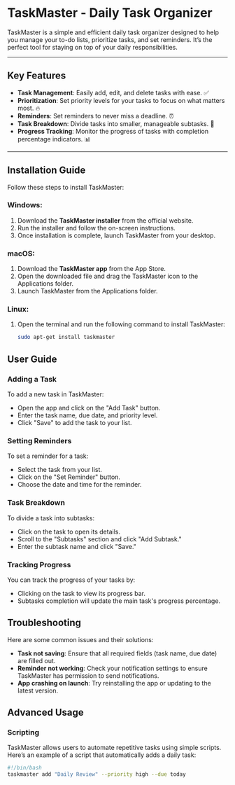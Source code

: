 # TaskMaster - Daily Task Organizer

TaskMaster is a simple and efficient daily task organizer designed to help you manage your to-do lists, prioritize tasks, and set reminders. It’s the perfect tool for staying on top of your daily responsibilities.

---

## Key Features
- **Task Management**: Easily add, edit, and delete tasks with ease. ✅
- **Prioritization**: Set priority levels for your tasks to focus on what matters most. 🔥
- **Reminders**: Set reminders to never miss a deadline. ⏰
- **Task Breakdown**: Divide tasks into smaller, manageable subtasks. 📝
- **Progress Tracking**: Monitor the progress of tasks with completion percentage indicators. 📊

---

## Installation Guide
Follow these steps to install TaskMaster:

### Windows:
1. Download the **TaskMaster installer** from the official website.
2. Run the installer and follow the on-screen instructions.
3. Once installation is complete, launch TaskMaster from your desktop.

### macOS:
1. Download the **TaskMaster app** from the App Store.
2. Open the downloaded file and drag the TaskMaster icon to the Applications folder.
3. Launch TaskMaster from the Applications folder.

### Linux:
1. Open the terminal and run the following command to install TaskMaster:
   ```bash
   sudo apt-get install taskmaster


## User Guide

### Adding a Task
To add a new task in TaskMaster:
- Open the app and click on the "Add Task" button.
- Enter the task name, due date, and priority level.
- Click "Save" to add the task to your list.

### Setting Reminders
To set a reminder for a task:
- Select the task from your list.
- Click on the "Set Reminder" button.
- Choose the date and time for the reminder.

### Task Breakdown
To divide a task into subtasks:
- Click on the task to open its details.
- Scroll to the "Subtasks" section and click "Add Subtask."
- Enter the subtask name and click "Save."

### Tracking Progress
You can track the progress of your tasks by:
- Clicking on the task to view its progress bar.
- Subtasks completion will update the main task's progress percentage.

## Troubleshooting
Here are some common issues and their solutions:

- **Task not saving**: Ensure that all required fields (task name, due date) are filled out.
- **Reminder not working**: Check your notification settings to ensure TaskMaster has permission to send notifications.
- **App crashing on launch**: Try reinstalling the app or updating to the latest version.

## Advanced Usage

### Scripting
TaskMaster allows users to automate repetitive tasks using simple scripts. Here’s an example of a script that automatically adds a daily task:

```bash
#!/bin/bash
taskmaster add "Daily Review" --priority high --due today
 

